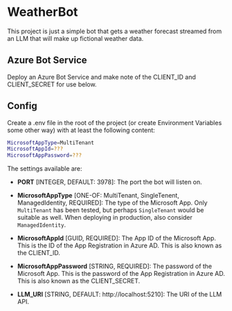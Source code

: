 ﻿# WeatherBot

This project is just a simple bot that gets a weather forecast streamed from an LLM that will make up fictional weather data.

## Azure Bot Service

Deploy an Azure Bot Service and make note of the CLIENT_ID and CLIENT_SECRET for use below.

## Config

Create a .env file in the root of the project (or create Environment Variables some other way) with at least the following content:

```bash
MicrosoftAppType=MultiTenant
MicrosoftAppId=???
MicrosoftAppPassword=???
```

The settings available are:

- __PORT__ [INTEGER, DEFAULT: 3978]: The port the bot will listen on.

- __MicrosoftAppType__ [ONE-OF: MultiTenant, SingleTenent, ManagedIdentity, REQUIRED]: The type of the Microsoft App. Only `MultiTenant` has been tested, but perhaps `SingleTenant` would be suitable as well. When deploying in production, also consider `ManagedIdentity`.

- __MicrosoftAppId__ [GUID, REQUIRED]: The App ID of the Microsoft App. This is the ID of the App Registration in Azure AD. This is also known as the CLIENT_ID.

- __MicrosoftAppPassword__ [STRING, REQUIRED]: The password of the Microsoft App. This is the password of the App Registration in Azure AD. This is also known as the CLIENT_SECRET.

- __LLM_URI__ [STRING, DEFAULT: http://localhost:5210]: The URI of the LLM API.
